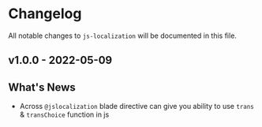 # Changelog

All notable changes to `js-localization` will be documented in this file.

## v1.0.0 - 2022-05-09

## What's News

- Across `@jslocalization` blade directive can give you ability to use `trans` & `transChoice` function in js

